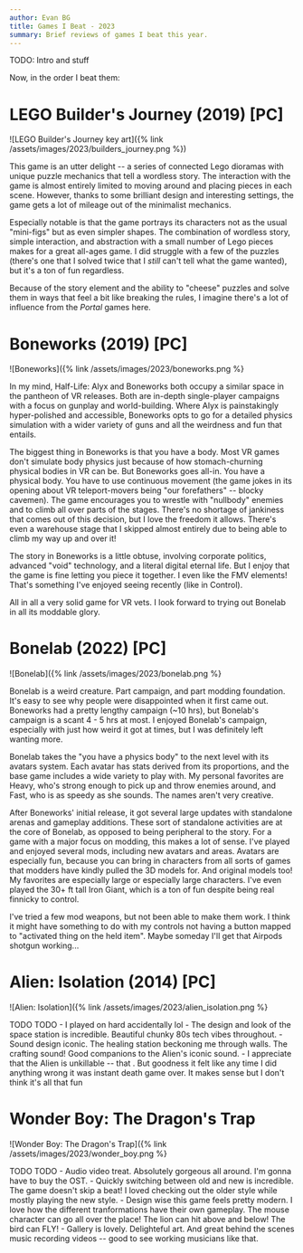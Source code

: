 ```yaml
---
author: Evan BG
title: Games I Beat - 2023
summary: Brief reviews of games I beat this year.
---
```

<style>img {max-height: 215px}</style>

TODO: Intro and stuff

Now, in the order I beat them:

# LEGO Builder's Journey (2019) [PC]
![LEGO Builder's Journey key art]({% link /assets/images/2023/builders_journey.png %})

This game is an utter delight -- a series of connected Lego dioramas with unique puzzle mechanics that tell a wordless story. The interaction with the game is almost entirely limited to moving around and placing pieces in each scene. However, thanks to some brilliant design and interesting settings, the game gets a lot of mileage out of the minimalist mechanics.

Especially notable is that the game portrays its characters not as the usual "mini-figs" but as even simpler shapes. The combination of wordless story, simple interaction, and abstraction with a small number of Lego pieces makes for a great all-ages game. I did struggle with a few of the puzzles (there's one that I solved twice that I _still_ can't tell what the game wanted), but it's a ton of fun regardless.

Because of the story element and the ability to "cheese" puzzles and solve them in ways that feel a bit like breaking the rules, I imagine there's a lot of influence from the _Portal_ games here.

# Boneworks (2019) [PC]
![Boneworks]({% link /assets/images/2023/boneworks.png %}

In my mind, Half-Life: Alyx and Boneworks both occupy a similar space in the pantheon of VR releases. Both are in-depth single-player campaigns with a focus on gunplay and world-building. Where Alyx is painstakingly hyper-polished and accessible, Boneworks opts to go for a detailed physics simulation with a wider variety of guns and all the weirdness and fun that entails.

The biggest thing in Boneworks is that you have a body. Most VR games don't simulate body physics just because of how stomach-churning physical bodies in VR can be. But Boneworks goes all-in. You have a physical body. You have to use continuous movement (the game jokes in its opening about VR teleport-movers being "our forefathers" -- blocky cavemen). The game encourages you to wrestle with "nullbody" enemies and to climb all over parts of the stages. There's no shortage of jankiness that comes out of this decision, but I love the freedom it allows. There's even a warehouse stage that I skipped almost entirely due to being able to climb my way up and over it!

The story in Boneworks is a little obtuse, involving corporate politics, advanced "void" technology, and a literal digital eternal life. But I enjoy that the game is fine letting you piece it together. I even like the FMV elements! That's something I've enjoyed seeing recently (like in Control).

All in all a very solid game for VR vets. I look forward to trying out Bonelab in all its moddable glory.

# Bonelab (2022) [PC]
![Bonelab]({% link /assets/images/2023/bonelab.png %}

Bonelab is a weird creature. Part campaign, and part modding foundation. It's easy to see why people were disappointed when it first came out. Boneworks had a pretty lengthy campaign (~10 hrs), but Bonelab's campaign is a scant 4 - 5 hrs at most. I enjoyed Bonelab's campaign, especially with just how weird it got at times, but I was definitely left wanting more.

Bonelab takes the "you have a physics body" to the next level with its avatars system. Each avatar has stats derived from its proportions, and the base game includes a wide variety to play with. My personal favorites are Heavy, who's strong enough to pick up and throw enemies around, and Fast, who is as speedy as she sounds. The names aren't very creative. 

After Boneworks' initial release, it got several large updates with standalone arenas and gameplay additions. These sort of standalone activities are at the core of Bonelab, as opposed to being peripheral to the story. For a game with a major focus on modding, this makes a lot of sense. I've played and enjoyed several mods, including new avatars and areas. Avatars are especially fun, because you can bring in characters from all sorts of games that modders have kindly pulled the 3D models for. And original models too! My favorites are especially large or especially large characters. I've even played the 30+ ft tall Iron Giant, which is a ton of fun despite being real finnicky to control.

I've tried a few mod weapons, but not been able to make them work. I think it might have something to do with my controls not having a button mapped to "activated thing on the held item". Maybe someday I'll get that Airpods shotgun working...

# Alien: Isolation (2014) [PC]
![Alien: Isolation]({% link /assets/images/2023/alien_isolation.png %}

TODO TODO
    - I played on hard accidentally lol
    - The design and look of the space station is incredible. Beautiful chunky 80s tech vibes throughout.
    - Sound design iconic. The healing station beckoning me through walls. The crafting sound! Good companions to the Alien's iconic sound.
    - I appreciate that the Alien is unkillable -- that . But goodness it felt like any time I did anything wrong it was instant death game over. It makes sense but I don't think it's all that fun

# Wonder Boy: The Dragon's Trap
![Wonder Boy: The Dragon's Trap]({% link /assets/images/2023/wonder_boy.png %}

TODO TODO
    - Audio video treat. Absolutely gorgeous all around. I'm gonna have to buy the OST.
    - Quickly switching between old and new is incredible. The game doesn't skip a beat! I loved checking out the older style while mostly playing the new style.
    - Design wise this game feels pretty modern. I love how the different tranformations have their own gameplay. The mouse character can go all over the place! The lion can hit above and below! The bird can FLY!
    - Gallery is lovely. Delighteful art. And great behind the scenes music recording videos -- good to see working musicians like that.
